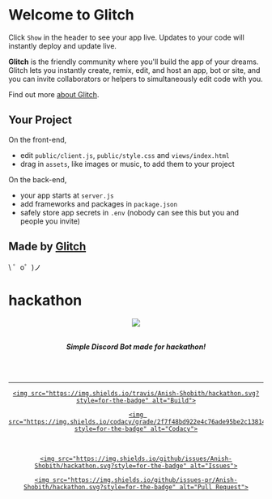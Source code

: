 Welcome to Glitch
=================

Click `Show` in the header to see your app live. Updates to your code will instantly deploy and update live.

**Glitch** is the friendly community where you'll build the app of your dreams. Glitch lets you instantly create, remix, edit, and host an app, bot or site, and you can invite collaborators or helpers to simultaneously edit code with you.

Find out more [about Glitch](https://glitch.com/about).


Your Project
------------

On the front-end,
- edit `public/client.js`, `public/style.css` and `views/index.html`
- drag in `assets`, like images or music, to add them to your project

On the back-end,
- your app starts at `server.js`
- add frameworks and packages in `package.json`
- safely store app secrets in `.env` (nobody can see this but you and people you invite)


Made by [Glitch](https://glitch.com/)
-------------------

\ ゜o゜)ノ
# hackathon
<div align="center">

<img src="https://i.imgur.com/jZUPcja.png" align="center">

<br>

<br>

<strong><i>Simple Discord Bot made for hackathon!</i></strong>

<br>

<br>

<hr>

<a href="https://travis-ci.org/Anish-Shobith/hackathon">

    <img src="https://img.shields.io/travis/Anish-Shobith/hackathon.svg?style=for-the-badge" alt="Build">

</a>

<a href="https://app.codacy.com/project/Anish-Shobith/hackathon/dashboard">

    <img src="https://img.shields.io/codacy/grade/2f7f48bd922e4c76ade95be2c138146c.svg?style=for-the-badge" alt="Codacy">

</a>

<br>

<a href="https://github.com/Anish-Shobith/hackathon/issues">

    <img src="https://img.shields.io/github/issues/Anish-Shobith/hackathon.svg?style=for-the-badge" alt="Issues">

</a>

<a href="https://github.com/Anish-Shobith/hackathon/pulls">

    <img src="https://img.shields.io/github/issues-pr/Anish-Shobith/hackathon.svg?style=for-the-badge" alt="Pull Request">

</a>

</div>
